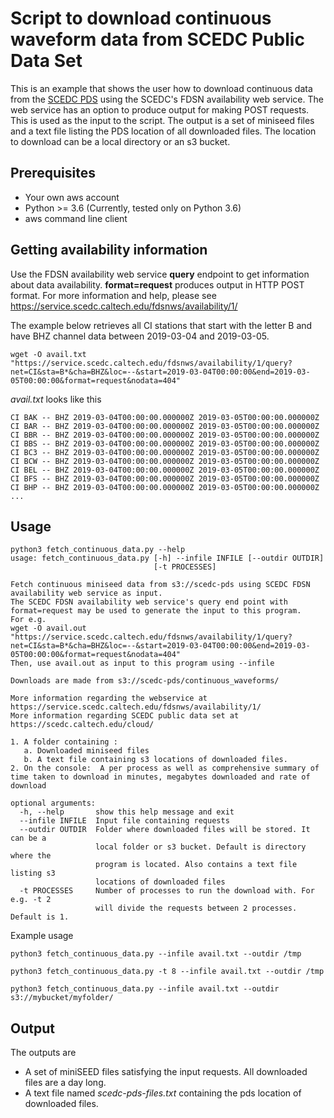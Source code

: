 # Script to download continuous waveform data from SCEDC Public Data Set

This is an example that shows the user how to download continuous data from the [SCEDC PDS](https://scedc.caltech.edu/cloud/) using the SCEDC's FDSN availability web service. The web service has an option to produce output for making POST requests. This is used as the input to the script. The output is a set of miniseed files and a text file listing the PDS location of all downloaded files. The location to download can be a local directory or an s3 bucket. 

## Prerequisites
  * Your own aws account
  * Python >= 3.6 (Currently, tested only on Python 3.6)
  * aws command line client

## Getting availability information

Use the FDSN availability web service **query** endpoint to get information about data availability. **format=request** produces output in HTTP POST format. For more information and help, please see https://service.scedc.caltech.edu/fdsnws/availability/1/

The example below retrieves all CI stations that start with the letter B and have BHZ channel data between 2019-03-04 and 2019-03-05.  

``
wget -O avail.txt "https://service.scedc.caltech.edu/fdsnws/availability/1/query?net=CI&sta=B*&cha=BHZ&loc=--&start=2019-03-04T00:00:00&end=2019-03-05T00:00:00&format=request&nodata=404"
``
  
*avail.txt* looks like this
```
CI BAK -- BHZ 2019-03-04T00:00:00.000000Z 2019-03-05T00:00:00.000000Z
CI BAR -- BHZ 2019-03-04T00:00:00.000000Z 2019-03-05T00:00:00.000000Z
CI BBR -- BHZ 2019-03-04T00:00:00.000000Z 2019-03-05T00:00:00.000000Z
CI BBS -- BHZ 2019-03-04T00:00:00.000000Z 2019-03-05T00:00:00.000000Z
CI BC3 -- BHZ 2019-03-04T00:00:00.000000Z 2019-03-05T00:00:00.000000Z
CI BCW -- BHZ 2019-03-04T00:00:00.000000Z 2019-03-05T00:00:00.000000Z
CI BEL -- BHZ 2019-03-04T00:00:00.000000Z 2019-03-05T00:00:00.000000Z
CI BFS -- BHZ 2019-03-04T00:00:00.000000Z 2019-03-05T00:00:00.000000Z
CI BHP -- BHZ 2019-03-04T00:00:00.000000Z 2019-03-05T00:00:00.000000Z
...

```


## Usage  
```
python3 fetch_continuous_data.py --help
usage: fetch_continuous_data.py [-h] --infile INFILE [--outdir OUTDIR]
                                [-t PROCESSES]

Fetch continuous miniseed data from s3://scedc-pds using SCEDC FDSN availability web service as input.
The SCEDC FDSN availability web service's query end point with format=request may be used to generate the input to this program.
For e.g.
wget -O avail.out "https://service.scedc.caltech.edu/fdsnws/availability/1/query?net=CI&sta=B*&cha=BHZ&loc=--&start=2019-03-04T00:00:00&end=2019-03-05T00:00:00&format=request&nodata=404"
Then, use avail.out as input to this program using --infile

Downloads are made from s3://scedc-pds/continuous_waveforms/

More information regarding the webservice at https://service.scedc.caltech.edu/fdsnws/availability/1/
More information regarding SCEDC public data set at https://scedc.caltech.edu/cloud/

1. A folder containing : 
   a. Downloaded miniseed files 
   b. A text file containing s3 locations of downloaded files.
2. On the console:  A per process as well as comprehensive summary of time taken to download in minutes, megabytes downloaded and rate of download

optional arguments:
  -h, --help       show this help message and exit
  --infile INFILE  Input file containing requests
  --outdir OUTDIR  Folder where downloaded files will be stored. It can be a
                   local folder or s3 bucket. Default is directory where the
                   program is located. Also contains a text file listing s3
                   locations of downloaded files
  -t PROCESSES     Number of processes to run the download with. For e.g. -t 2
                   will divide the requests between 2 processes. Default is 1.
```
  
Example usage  

```
python3 fetch_continuous_data.py --infile avail.txt --outdir /tmp  

python3 fetch_continuous_data.py -t 8 --infile avail.txt --outdir /tmp  

python3 fetch_continuous_data.py --infile avail.txt --outdir s3://mybucket/myfolder/
```
  
## Output  

The outputs are  
  * A set of miniSEED files satisfying the input requests. All downloaded files are a day long.
  * A text file named *scedc-pds-files.txt* containing the pds location of downloaded files.
  
  

 




